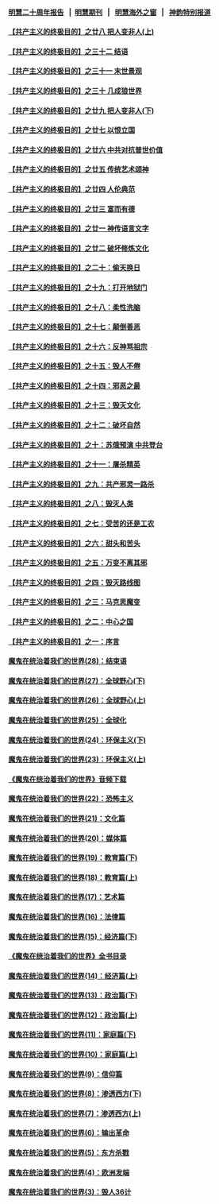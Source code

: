 #### [明慧二十周年报告](https://github.com/gfw-breaker/mh-reports/blob/master/README.md?t=07201700) &nbsp;&nbsp;|&nbsp;&nbsp;[明慧期刊](https://github.com/gfw-breaker/mh-qikan) &nbsp;&nbsp;|&nbsp;&nbsp; [明慧海外之窗](https://github.com/gfw-breaker/mh-news/blob/master/README.md?t=07201700) &nbsp;&nbsp;|&nbsp;&nbsp; [神韵特别报道](https://github.com/gfw-breaker/mh-news/blob/master/shenyun.md?t=07201700) 

#### [【共产主义的终极目的】之廿八 把人变非人(上)](../pages/nsc422/n11340492.md?t=07201700) 

#### [【共产主义的终极目的】之三十二 结语](../pages/nsc422/n11360535.md?t=07201700) 

#### [【共产主义的终极目的】之三十一 末世景观](../pages/nsc422/n11351129.md?t=07201700) 

#### [【共产主义的终极目的】之三十 几成狼世界](../pages/nsc422/n11348280.md?t=07201700) 

#### [【共产主义的终极目的】之廿九 把人变非人(下)](../pages/nsc422/n11344140.md?t=07201700) 

#### [【共产主义的终极目的】之廿七 以恨立国](../pages/nsc422/n11336944.md?t=07201700) 

#### [【共产主义的终极目的】之廿六 中共对抗普世价值](../pages/nsc422/n11324785.md?t=07201700) 

#### [【共产主义的终极目的】之廿五 传统艺术颂神](../pages/nsc422/n11296396.md?t=07201700) 

#### [【共产主义的终极目的】之廿四 人伦典范](../pages/nsc422/n11296397.md?t=07201700) 

#### [【共产主义的终极目的】之廿三 富而有德](../pages/nsc422/n11283598.md?t=07201700) 

#### [【共产主义的终极目的】之廿一 神传语言文字](../pages/nsc422/n11263265.md?t=07201700) 

#### [【共产主义的终极目的】之廿二 破坏修炼文化](../pages/nsc422/n11245728.md?t=07201700) 

#### [【共产主义的终极目的】之二十：偷天换日](../pages/nsc422/n11238846.md?t=07201700) 

#### [【共产主义的终极目的】之十九：打开地狱门](../pages/nsc422/n11206376.md?t=07201700) 

#### [【共产主义的终极目的】之十八：柔性洗脑](../pages/nsc422/n11199994.md?t=07201700) 

#### [【共产主义的终极目的】之十七：颠倒善恶](../pages/nsc422/n11179782.md?t=07201700) 

#### [【共产主义的终极目的】之十六：反神骂祖宗](../pages/nsc422/n11166798.md?t=07201700) 

#### [【共产主义的终极目的】之十五：毁人不倦](../pages/nsc422/n11166792.md?t=07201700) 

#### [【共产主义的终极目的】之十四：邪恶之最](../pages/nsc422/n11150249.md?t=07201700) 

#### [【共产主义的终极目的】之十三：毁灭文化](../pages/nsc422/n11135227.md?t=07201700) 

#### [【共产主义的终极目的】之十二：破坏自然](../pages/nsc422/n11135214.md?t=07201700) 

#### [【共产主义的终极目的】之十：苏俄预演 中共登台](../pages/nsc422/n11118424.md?t=07201700) 

#### [【共产主义的终极目的】之十一：屠杀精英](../pages/nsc422/n11118442.md?t=07201700) 

#### [【共产主义的终极目的】之九：共产邪灵一路杀](../pages/nsc422/n11114139.md?t=07201700) 

#### [【共产主义的终极目的】之八：毁灭人类](../pages/nsc422/n11108503.md?t=07201700) 

#### [【共产主义的终极目的】之七：受苦的还是工农](../pages/nsc422/n11101809.md?t=07201700) 

#### [【共产主义的终极目的】之六：甜头和苦头](../pages/nsc422/n11096971.md?t=07201700) 

#### [【共产主义的终极目的】之五：万变不离其邪](../pages/nsc422/n11091285.md?t=07201700) 

#### [【共产主义的终极目的】之四：毁灭路线图](../pages/nsc422/n11086284.md?t=07201700) 

#### [【共产主义的终极目的】之三：马克思魔变](../pages/nsc422/n11061941.md?t=07201700) 

#### [【共产主义的终极目的】之二：中心之国](../pages/nsc422/n11047728.md?t=07201700) 

#### [【共产主义的终极目的】之一：序言](../pages/nsc422/n11086077.md?t=07201700) 

#### [魔鬼在统治着我们的世界(28)：结束语](../pages/nsc422/n10936246.md?t=07201700) 

#### [魔鬼在统治着我们的世界(27)：全球野心(下)](../pages/nsc422/n10928319.md?t=07201700) 

#### [魔鬼在统治着我们的世界(26)：全球野心(上)](../pages/nsc422/n10900318.md?t=07201700) 

#### [魔鬼在统治着我们的世界(25)：全球化](../pages/nsc422/n10788205.md?t=07201700) 

#### [魔鬼在统治着我们的世界(24)：环保主义(下)](../pages/nsc422/n10695307.md?t=07201700) 

#### [魔鬼在统治着我们的世界(23)：环保主义(上)](../pages/nsc422/n10688613.md?t=07201700) 

#### [《魔鬼在统治着我们的世界》音频下载](../pages/nsc422/n10635553.md?t=07201700) 

#### [魔鬼在统治着我们的世界(22)：恐怖主义](../pages/nsc422/n10614727.md?t=07201700) 

#### [魔鬼在统治着我们的世界(21)：文化篇](../pages/nsc422/n10597706.md?t=07201700) 

#### [魔鬼在统治着我们的世界(20)：媒体篇](../pages/nsc422/n10586579.md?t=07201700) 

#### [魔鬼在统治着我们的世界(19)：教育篇(下)](../pages/nsc422/n10564808.md?t=07201700) 

#### [魔鬼在统治着我们的世界(18)：教育篇(上)](../pages/nsc422/n10526970.md?t=07201700) 

#### [魔鬼在统治着我们的世界(17)：艺术篇](../pages/nsc422/n10499093.md?t=07201700) 

#### [魔鬼在统治着我们的世界(16)：法律篇](../pages/nsc422/n10485969.md?t=07201700) 

#### [魔鬼在统治着我们的世界(15)：经济篇(下)](../pages/nsc422/n10469975.md?t=07201700) 

#### [《魔鬼在统治着我们的世界》全书目录](../pages/nsc422/n10464261.md?t=07201700) 

#### [魔鬼在统治着我们的世界(14)：经济篇(上)](../pages/nsc422/n10457370.md?t=07201700) 

#### [魔鬼在统治着我们的世界(13)：政治篇(下)](../pages/nsc422/n10448270.md?t=07201700) 

#### [魔鬼在统治着我们的世界(12)：政治篇(上)](../pages/nsc422/n10444576.md?t=07201700) 

#### [魔鬼在统治着我们的世界(11)：家庭篇(下)](../pages/nsc422/n10440961.md?t=07201700) 

#### [魔鬼在统治着我们的世界(10)：家庭篇(上)](../pages/nsc422/n10435448.md?t=07201700) 

#### [魔鬼在统治着我们的世界(9)：信仰篇](../pages/nsc422/n10432159.md?t=07201700) 

#### [魔鬼在统治着我们的世界(8)：渗透西方(下)](../pages/nsc422/n10429603.md?t=07201700) 

#### [魔鬼在统治着我们的世界(7)：渗透西方(上)](../pages/nsc422/n10426013.md?t=07201700) 

#### [魔鬼在统治着我们的世界(6)：输出革命](../pages/nsc422/n10421536.md?t=07201700) 

#### [魔鬼在统治着我们的世界(5)：东方杀戮](../pages/nsc422/n10417707.md?t=07201700) 

#### [魔鬼在统治着我们的世界(4)：欧洲发端](../pages/nsc422/n10414890.md?t=07201700) 

#### [魔鬼在统治着我们的世界(3)：毁人36计](../pages/nsc422/n10411583.md?t=07201700) 

